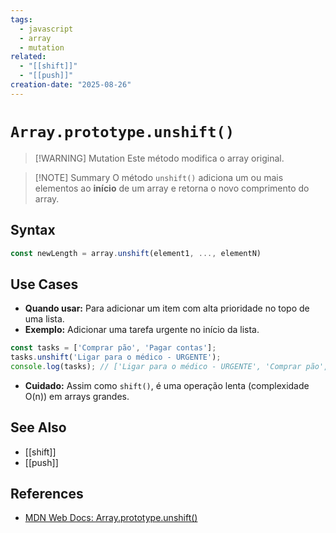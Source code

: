 ```yaml
---
tags:
  - javascript
  - array
  - mutation
related:
  - "[[shift]]"
  - "[[push]]"
creation-date: "2025-08-26"
---
```


# `Array.prototype.unshift()`

> [!WARNING] Mutation
> Este método modifica o array original.

> [!NOTE] Summary
> O método `unshift()` adiciona um ou mais elementos ao **início** de um array e retorna o novo comprimento do array.

## Syntax

```javascript
const newLength = array.unshift(element1, ..., elementN)
```

## Use Cases

- **Quando usar:** Para adicionar um item com alta prioridade no topo de uma lista.
- **Exemplo:** Adicionar uma tarefa urgente no início da lista.
```javascript
const tasks = ['Comprar pão', 'Pagar contas'];
tasks.unshift('Ligar para o médico - URGENTE');
console.log(tasks); // ['Ligar para o médico - URGENTE', 'Comprar pão', 'Pagar contas']
```
- **Cuidado:** Assim como `shift()`, é uma operação lenta (complexidade O(n)) em arrays grandes.

## See Also

- [[shift]]
- [[push]]

## References

- [MDN Web Docs: Array.prototype.unshift()](https://developer.mozilla.org/pt-BR/docs/Web/JavaScript/Reference/Global_Objects/Array/unshift)